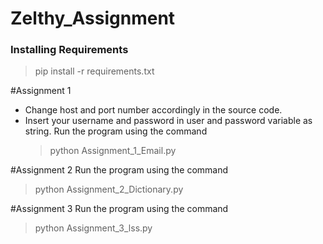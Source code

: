 # Zelthy_Assignment

### Installing Requirements
> pip install -r requirements.txt

#Assignment 1
- Change host and port number accordingly in the source code.
- Insert your username and password in user and password variable as string.
Run the program using the command
  > python Assignment_1_Email.py

#Assignment 2
Run the program using the command
  > python Assignment_2_Dictionary.py
  
#Assignment 3
Run the program using the command
  > python Assignment_3_lss.py
